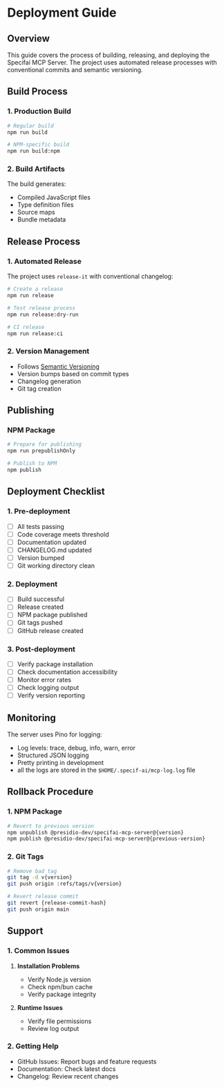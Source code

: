 # Deployment Guide

## Overview

This guide covers the process of building, releasing, and deploying the Specifai MCP Server. The project uses automated release processes with conventional commits and semantic versioning.

## Build Process

### 1. Production Build

```bash
# Regular build
npm run build

# NPM-specific build
npm run build:npm
```

### 2. Build Artifacts

The build generates:

- Compiled JavaScript files
- Type definition files
- Source maps
- Bundle metadata

## Release Process

### 1. Automated Release

The project uses `release-it` with conventional changelog:

```bash
# Create a release
npm run release

# Test release process
npm run release:dry-run

# CI release
npm run release:ci
```

### 2. Version Management

- Follows [Semantic Versioning](https://semver.org/)
- Version bumps based on commit types
- Changelog generation
- Git tag creation

## Publishing

### NPM Package

```bash
# Prepare for publishing
npm run prepublishOnly

# Publish to NPM
npm publish
```

## Deployment Checklist

### 1. Pre-deployment

- [ ] All tests passing
- [ ] Code coverage meets threshold
- [ ] Documentation updated
- [ ] CHANGELOG.md updated
- [ ] Version bumped
- [ ] Git working directory clean

### 2. Deployment

- [ ] Build successful
- [ ] Release created
- [ ] NPM package published
- [ ] Git tags pushed
- [ ] GitHub release created

### 3. Post-deployment

- [ ] Verify package installation
- [ ] Check documentation accessibility
- [ ] Monitor error rates
- [ ] Check logging output
- [ ] Verify version reporting

## Monitoring

The server uses Pino for logging:

- Log levels: trace, debug, info, warn, error
- Structured JSON logging
- Pretty printing in development
- all the logs are stored in the `$HOME/.specif-ai/mcp-log.log` file

## Rollback Procedure

### 1. NPM Package

```bash
# Revert to previous version
npm unpublish @presidio-dev/specifai-mcp-server@{version}
npm publish @presidio-dev/specifai-mcp-server@{previous-version}
```

### 2. Git Tags

```bash
# Remove bad tag
git tag -d v{version}
git push origin :refs/tags/v{version}

# Revert release commit
git revert {release-commit-hash}
git push origin main
```

## Support

### 1. Common Issues

1. **Installation Problems**

   - Verify Node.js version
   - Check npm/bun cache
   - Verify package integrity

2. **Runtime Issues**
   - Verify file permissions
   - Review log output

### 2. Getting Help

- GitHub Issues: Report bugs and feature requests
- Documentation: Check latest docs
- Changelog: Review recent changes
